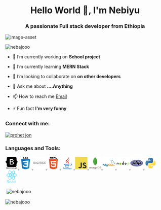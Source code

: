 <h1 align="center">Hello World 👋, I'm Nebiyu</h1>
<h3 align="center">A passionate Full stack developer from Ethiopia</h3>

![image-asset](https://user-images.githubusercontent.com/106951303/210535819-70c82e2e-7223-4dd5-9289-60f9b0898073.gif)

<p align="left"> <img src="[https://komarev.com/ghpvc/?username=nebajooo&label=Profile%20views&color=0e75b6&style=flat](https://www.google.com/url?sa=i&url=https%3A%2F%2Fwww.cyberark.com%2Fresources%2Fblog%2Fsecure-developer-workstations-without-slowing-them-down&psig=AOvVaw0c88Jn0S1T2a0tbbFxskvp&ust=1702037985792000&source=images&cd=vfe&opi=89978449&ved=0CBIQjRxqFwoTCIiv_eOn_YIDFQAAAAAdAAAAABAD)" alt="nebajooo" /> </p>

- 🔭 I’m currently working on **School project**

- 🌱 I’m currently learning **MERN Stack**

- 👯 I’m looking to collaborate on **on other developers**

- 💬 Ask me about **....Anything**

- 📫 How to reach me [Email](nebajoo2015@gmail.com)

- ⚡ Fun fact **I'm very funny**

<h3 align="left">Connect with me:</h3>
<p align="left">
<a href="https://fb.com/prohet jon" target="blank"><img align="center" src="https://raw.githubusercontent.com/rahuldkjain/github-profile-readme-generator/master/src/images/icons/Social/facebook.svg" alt="prohet jon" height="30" width="40" /></a>
</p>

<h3 align="left">Languages and Tools:</h3>
<p align="left"> <a href="https://getbootstrap.com" target="_blank" rel="noreferrer"> <img src="https://raw.githubusercontent.com/devicons/devicon/master/icons/bootstrap/bootstrap-plain-wordmark.svg" alt="bootstrap" width="40" height="40"/> </a> <a href="https://www.w3schools.com/css/" target="_blank" rel="noreferrer"> <img src="https://raw.githubusercontent.com/devicons/devicon/master/icons/css3/css3-original-wordmark.svg" alt="css3" width="40" height="40"/> </a> <a href="https://expressjs.com" target="_blank" rel="noreferrer"> <img src="https://raw.githubusercontent.com/devicons/devicon/master/icons/express/express-original-wordmark.svg" alt="express" width="40" height="40"/> </a> <a href="https://www.w3.org/html/" target="_blank" rel="noreferrer"> <img src="https://raw.githubusercontent.com/devicons/devicon/master/icons/html5/html5-original-wordmark.svg" alt="html5" width="40" height="40"/> </a> <a href="https://www.java.com" target="_blank" rel="noreferrer"> <img src="https://raw.githubusercontent.com/devicons/devicon/master/icons/java/java-original.svg" alt="java" width="40" height="40"/> </a> <a href="https://developer.mozilla.org/en-US/docs/Web/JavaScript" target="_blank" rel="noreferrer"> <img src="https://raw.githubusercontent.com/devicons/devicon/master/icons/javascript/javascript-original.svg" alt="javascript" width="40" height="40"/> </a> <a href="https://www.mongodb.com/" target="_blank" rel="noreferrer"> <img src="https://raw.githubusercontent.com/devicons/devicon/master/icons/mongodb/mongodb-original-wordmark.svg" alt="mongodb" width="40" height="40"/> </a> <a href="https://www.mysql.com/" target="_blank" rel="noreferrer"> <img src="https://raw.githubusercontent.com/devicons/devicon/master/icons/mysql/mysql-original-wordmark.svg" alt="mysql" width="40" height="40"/> </a> <a href="https://nodejs.org" target="_blank" rel="noreferrer"> <img src="https://raw.githubusercontent.com/devicons/devicon/master/icons/nodejs/nodejs-original-wordmark.svg" alt="nodejs" width="40" height="40"/> </a> <a href="https://www.php.net" target="_blank" rel="noreferrer"> <img src="https://raw.githubusercontent.com/devicons/devicon/master/icons/php/php-original.svg" alt="php" width="40" height="40"/> </a> <a href="https://www.python.org" target="_blank" rel="noreferrer"> <img src="https://raw.githubusercontent.com/devicons/devicon/master/icons/python/python-original.svg" alt="python" width="40" height="40"/> </a> <a href="https://reactjs.org/" target="_blank" rel="noreferrer"> <img src="https://raw.githubusercontent.com/devicons/devicon/master/icons/react/react-original-wordmark.svg" alt="react" width="40" height="40"/> </a> </p>

<p>&nbsp;<img align="center" src="https://github-readme-stats.vercel.app/api?username=nebajooo&show_icons=true&locale=en" alt="nebajooo" /></p>

<p><img align="center" src="https://github-readme-streak-stats.herokuapp.com/?user=nebajooo&" alt="nebajooo" /></p>
